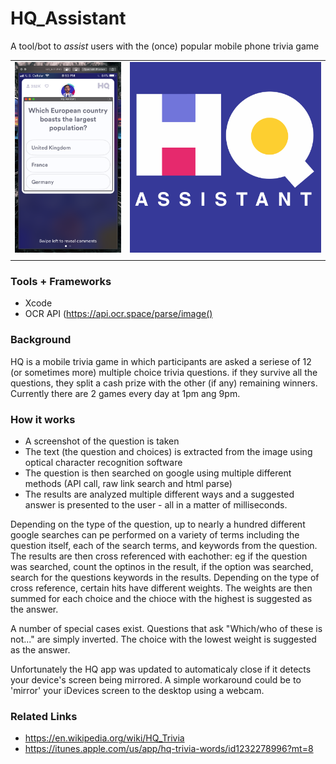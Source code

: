 # HQ_Assistant

A tool/bot to *assist* users with the (once) popular mobile phone trivia game

|                                       |                                       |
|                  :---:                |                   :---:               |
| ![img00001.png](/images/img00001.png) | ![img00002.png](/images/img00002.png) |
|                                       |                                       |

### Tools + Frameworks
- Xcode
- OCR API (https://api.ocr.space/parse/image()

### Background
HQ is a mobile trivia game in which participants are asked a seriese of 12 (or sometimes more) multiple choice trivia questions. if they survive all the questions, they split a cash prize with the other (if any) remaining winners. Currently there are 2 games every day at 1pm ang 9pm.

### How it works
- A screenshot of the question is taken
- The text (the question and choices) is extracted from the image using optical character recognition software
- The question is then searched on google using multiple different methods (API call, raw link search and html parse)
- The results are analyzed multiple different ways and a suggested answer is presented to the user - all in a matter of milliseconds.

Depending on the type of the question, up to nearly a hundred different google searches can pe performed on a variety of terms including the question itself, each of the search terms, and keywords from the question. The results are then cross referenced with eachother: eg if the question was searched, count the optinos in the result, if the option was searched, search for the questions keywords in the results.
Depending on the type of cross reference, certain hits have different weights. The weights are then summed for each choice and the chioce with the highest is suggested as the answer.

A number of special cases exist. Questions that ask "Which/who of these is not..." are simply inverted. The choice with the lowest weight is suggested as the answer.

Unfortunately the HQ app was updated to automaticaly close if it detects your device's screen being mirrored. A simple workaround could be to 'mirror' your iDevices screen to the desktop using a webcam.

### Related Links
- https://en.wikipedia.org/wiki/HQ_Trivia
- https://itunes.apple.com/us/app/hq-trivia-words/id1232278996?mt=8